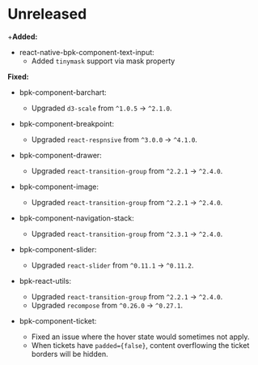 # Unreleased

+**Added:**
- react-native-bpk-component-text-input:
  - Added `tinymask` support via mask property

**Fixed:**

- bpk-component-barchart:
  - Upgraded `d3-scale` from `^1.0.5` -> `^2.1.0`.

- bpk-component-breakpoint:
  - Upgraded `react-respnsive` from `^3.0.0` -> `^4.1.0`.

- bpk-component-drawer:
  - Upgraded `react-transition-group` from `^2.2.1` -> `^2.4.0`.

- bpk-component-image:
  - Upgraded `react-transition-group` from `^2.2.1` -> `^2.4.0`.

- bpk-component-navigation-stack:
  - Upgraded `react-transition-group` from `^2.3.1` -> `^2.4.0`.

- bpk-component-slider:
  - Upgraded `react-slider` from `^0.11.1` -> `^0.11.2`.

- bpk-react-utils:
  - Upgraded `react-transition-group` from `^2.2.1` -> `^2.4.0`.
  - Upgraded `recompose` from `^0.26.0` -> `^0.27.1`.

- bpk-component-ticket:
  - Fixed an issue where the hover state would sometimes not apply.
  - When tickets have `padded={false}`, content overflowing the ticket borders will be hidden.
